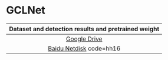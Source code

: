 # GCLNet



| Dataset and detection results and pretrained weight | 
| :---: |  
| [Google Drive](https://drive.google.com/drive/folders/10TQC_uxLr6SDYKw1GWa8rP7GwGQSf4xu?usp=sharing) | 
| [Baidu Netdisk](https://pan.baidu.com/s/1EuD5E_oQaykfz3Zf4FYYyA) code=hh16 | 
